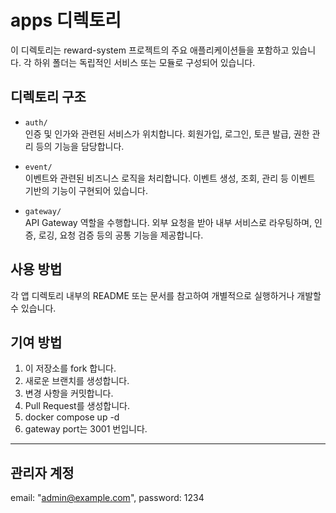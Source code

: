 # apps 디렉토리

이 디렉토리는 reward-system 프로젝트의 주요 애플리케이션들을 포함하고 있습니다. 각 하위 폴더는 독립적인 서비스 또는 모듈로 구성되어 있습니다.

## 디렉토리 구조

- `auth/`  
  인증 및 인가와 관련된 서비스가 위치합니다. 회원가입, 로그인, 토큰 발급, 권한 관리 등의 기능을 담당합니다.

- `event/`  
  이벤트와 관련된 비즈니스 로직을 처리합니다. 이벤트 생성, 조회, 관리 등 이벤트 기반의 기능이 구현되어 있습니다.

- `gateway/`  
  API Gateway 역할을 수행합니다. 외부 요청을 받아 내부 서비스로 라우팅하며, 인증, 로깅, 요청 검증 등의 공통 기능을 제공합니다.

## 사용 방법

각 앱 디렉토리 내부의 README 또는 문서를 참고하여 개별적으로 실행하거나 개발할 수 있습니다.

## 기여 방법

1. 이 저장소를 fork 합니다.
2. 새로운 브랜치를 생성합니다.
3. 변경 사항을 커밋합니다.
4. Pull Request를 생성합니다.
5. docker compose up -d
6. gateway port는 3001 번입니다.

---

## 관리자 계정

email: "admin@example.com", password: 1234
